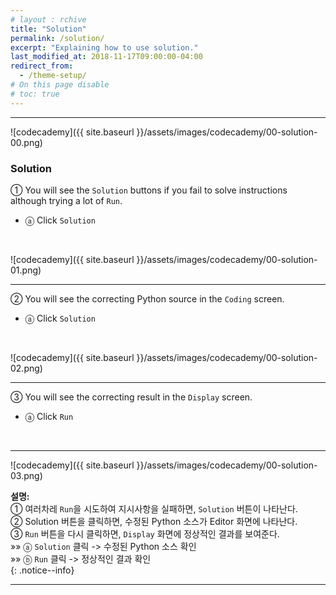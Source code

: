 ```yaml
---
# layout : rchive
title: "Solution"
permalink: /solution/
excerpt: "Explaining how to use solution."
last_modified_at: 2018-11-17T09:00:00-04:00
redirect_from:
  - /theme-setup/
# On this page disable
# toc: true
---
```

    
    
    
<hr/>

![codecademy]({{ site.baseurl }}/assets/images/codecademy/00-solution-00.png)    

### Solution

① You will see the `Solution` buttons if you fail to solve instructions although trying a lot of `Run`.
  * ⓐ Click `Solution`       

<br>

![codecademy]({{ site.baseurl }}/assets/images/codecademy/00-solution-01.png)    
<hr/>

② You will see the correcting Python source in the `Coding` screen.   
  * ⓐ Click `Solution`       

<br>

![codecademy]({{ site.baseurl }}/assets/images/codecademy/00-solution-02.png)    
<hr/>

③ You will see the correcting result in the `Display` screen. 
  * ⓐ Click `Run`       

<br>
<hr/>

![codecademy]({{ site.baseurl }}/assets/images/codecademy/00-solution-03.png)    

**설명:**    
① 여러차레 `Run`을 시도하여 지시사항을 실패하면, `Solution` 버튼이 나타난다.    
② Solution 버튼을 클릭하면, 수정된 Python 소스가 Editor 화면에 나타난다.    
③ `Run` 버튼을 다시 클릭하면, `Display` 화면에 정상적인 결과를 보여준다.   
  »»  ⓐ `Solution` 클릭 -> 수정된 Python 소스 확인    
  »»  ⓑ `Run` 클릭      -> 정상적인 결과 확인     
{: .notice--info}


<hr/>    
<br>    